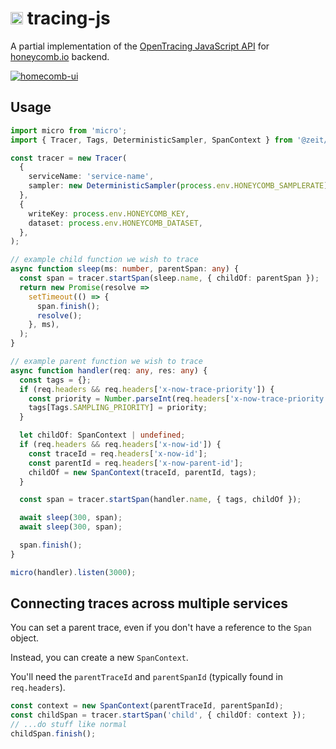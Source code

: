 # <img src="https://cdn.jsdelivr.net/npm/octicons@8.4.2/build/svg/bug.svg" alt="bug" width="20" /> tracing-js 

A partial implementation of the [OpenTracing JavaScript API](https://opentracing-javascript.surge.sh) for [honeycomb.io](https://www.honeycomb.io) backend.


[![homecomb-ui](https://user-images.githubusercontent.com/229881/53273403-ed56fd80-36c1-11e9-95b5-d5277bb621ff.png)](https://ui.honeycomb.io)

## Usage

```ts
import micro from 'micro';
import { Tracer, Tags, DeterministicSampler, SpanContext } from '@zeit/tracing-js';

const tracer = new Tracer(
  {
    serviceName: 'service-name',
    sampler: new DeterministicSampler(process.env.HONEYCOMB_SAMPLERATE),
  },
  {
    writeKey: process.env.HONEYCOMB_KEY,
    dataset: process.env.HONEYCOMB_DATASET,
  },
);

// example child function we wish to trace
async function sleep(ms: number, parentSpan: any) {
  const span = tracer.startSpan(sleep.name, { childOf: parentSpan });
  return new Promise(resolve =>
    setTimeout(() => {
      span.finish();
      resolve();
    }, ms),
  );
}

// example parent function we wish to trace
async function handler(req: any, res: any) {
  const tags = {};
  if (req.headers && req.headers['x-now-trace-priority']) {
    const priority = Number.parseInt(req.headers['x-now-trace-priority']);
    tags[Tags.SAMPLING_PRIORITY] = priority;
  }

  let childOf: SpanContext | undefined;
  if (req.headers && req.headers['x-now-id']) {
    const traceId = req.headers['x-now-id'];
    const parentId = req.headers['x-now-parent-id'];
    childOf = new SpanContext(traceId, parentId, tags);
  }

  const span = tracer.startSpan(handler.name, { tags, childOf });

  await sleep(300, span);
  await sleep(300, span);

  span.finish();
}

micro(handler).listen(3000);
```

## Connecting traces across multiple services

You can set a parent trace, even if you don't have a reference to the `Span` object.

Instead, you can create a new `SpanContext`.

You'll need the `parentTraceId` and `parentSpanId` (typically found in `req.headers`).

```ts
const context = new SpanContext(parentTraceId, parentSpanId);
const childSpan = tracer.startSpan('child', { childOf: context });
// ...do stuff like normal
childSpan.finish();
```
